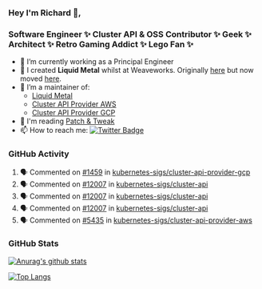 ### Hey I'm Richard 👋, 

<h3 align="left">Software Engineer ✨ Cluster API & OSS Contributor ✨ Geek ✨ Architect ✨ Retro Gaming Addict ✨ Lego Fan ✨</h3>

- 🔭 I’m currently working as a Principal Engineer
- 📯 I created **Liquid Metal** whilst at Weaveworks. Originally [here](https://github.com/weaveworks-liquidmetal) but now moved [here](https://github.com/liquidmetal-dev).
- 👯 I’m a maintainer of:
  -  [Liquid Metal](https://github.com/liquidmetal-dev)
  -  [Cluster API Provider AWS](https://github.com/kubernetes-sigs/cluster-api-provider-aws)
  -  [Cluster API Provider GCP](https://github.com/kubernetes-sigs/cluster-api-provider-gcp)
- 💬 I'm reading [Patch & Tweak](https://bjooks.com/products/patch-tweak-exploring-modular-synthesis)
- 📫 How to reach me: [![Twitter Badge](https://img.shields.io/badge/-@fruit_case-00acee?style=flat&logo=Twitter&logoColor=white)](https://twitter.com/intent/follow?screen_name=fruit_case "Follow on Twitter")

### GitHub Activity 

<!--START_SECTION:activity-->
1. 🗣 Commented on [#1459](https://github.com/kubernetes-sigs/cluster-api-provider-gcp/pull/1459#issuecomment-2754581668) in [kubernetes-sigs/cluster-api-provider-gcp](https://github.com/kubernetes-sigs/cluster-api-provider-gcp)
2. 🗣 Commented on [#12007](https://github.com/kubernetes-sigs/cluster-api/issues/12007#issuecomment-2754216905) in [kubernetes-sigs/cluster-api](https://github.com/kubernetes-sigs/cluster-api)
3. 🗣 Commented on [#12007](https://github.com/kubernetes-sigs/cluster-api/issues/12007#issuecomment-2748236027) in [kubernetes-sigs/cluster-api](https://github.com/kubernetes-sigs/cluster-api)
4. 🗣 Commented on [#12007](https://github.com/kubernetes-sigs/cluster-api/issues/12007#issuecomment-2748231977) in [kubernetes-sigs/cluster-api](https://github.com/kubernetes-sigs/cluster-api)
5. 🗣 Commented on [#5435](https://github.com/kubernetes-sigs/cluster-api-provider-aws/pull/5435#issuecomment-2747604670) in [kubernetes-sigs/cluster-api-provider-aws](https://github.com/kubernetes-sigs/cluster-api-provider-aws)
<!--END_SECTION:activity-->

### GitHub Stats

[![Anurag's github stats](https://github-readme-stats.vercel.app/api?username=richardcase&count_private=true&show_icons=true)](https://github.com/anuraghazra/github-readme-stats)

[![Top Langs](https://github-readme-stats.vercel.app/api/top-langs/?username=richardcase&hide=html&layout=compact)](https://github.com/anuraghazra/github-readme-stats)
